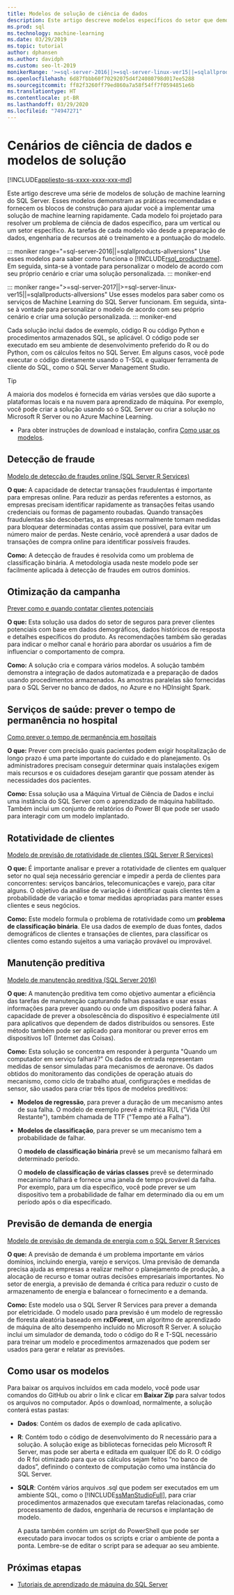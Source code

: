 ```yaml
---
title: Modelos de solução de ciência de dados
description: Este artigo descreve modelos específicos do setor que demonstram as melhores práticas e fornecem os blocos de construção para ajudar você a implementar uma solução de machine learning.
ms.prod: sql
ms.technology: machine-learning
ms.date: 03/29/2019
ms.topic: tutorial
author: dphansen
ms.author: davidph
ms.custom: seo-lt-2019
monikerRange: '>=sql-server-2016||>=sql-server-linux-ver15||=sqlallproducts-allversions'
ms.openlocfilehash: 6d87fbbb60f70292075d4f24080798d017ee5288
ms.sourcegitcommit: ff82f3260ff79ed860a7a58f54ff7f0594851e6b
ms.translationtype: HT
ms.contentlocale: pt-BR
ms.lasthandoff: 03/29/2020
ms.locfileid: "74947271"
---
```

# <a name="data-science-scenarios-and-solution-templates"></a>Cenários de ciência de dados e modelos de solução
[!INCLUDE[appliesto-ss-xxxx-xxxx-xxx-md](../../includes/appliesto-ss-xxxx-xxxx-xxx-md.md)]

Este artigo descreve uma série de modelos de solução de machine learning do SQL Server. Esses modelos demonstram as práticas recomendadas e fornecem os blocos de construção para ajudar você a implementar uma solução de machine learning rapidamente. Cada modelo foi projetado para resolver um problema de ciência de dados específico, para um vertical ou um setor específico.
As tarefas de cada modelo vão desde a preparação de dados, engenharia de recursos até o treinamento e a pontuação do modelo. 

::: moniker range="=sql-server-2016||=sqlallproducts-allversions"
Use esses modelos para saber como funciona o [!INCLUDE[rsql_productname](../../includes/rsql-productname-md.md)]. Em seguida, sinta-se à vontade para personalizar o modelo de acordo com seu próprio cenário e criar uma solução personalizada.
::: moniker-end

::: moniker range=">=sql-server-2017||>=sql-server-linux-ver15||=sqlallproducts-allversions"
Use esses modelos para saber como os serviços de Machine Learning do SQL Server funcionam. Em seguida, sinta-se à vontade para personalizar o modelo de acordo com seu próprio cenário e criar uma solução personalizada.
::: moniker-end

Cada solução inclui dados de exemplo, código R ou código Python e procedimentos armazenados SQL, se aplicável. O código pode ser executado em seu ambiente de desenvolvimento preferido do R ou do Python, com os cálculos feitos no SQL Server. Em alguns casos, você pode executar o código diretamente usando o T-SQL e qualquer ferramenta de cliente do SQL, como o SQL Server Management Studio.

> [!TIP]
> 
> A maioria dos modelos é fornecida em várias versões que dão suporte a plataformas locais e na nuvem para aprendizado de máquina. Por exemplo, você pode criar a solução usando só o SQL Server ou criar a solução no Microsoft R Server ou no Azure Machine Learning.

+ Para obter instruções de download e instalação, confira [Como usar os modelos](#bkmk_HowTo).

## <a name="fraud-detection"></a>Detecção de fraude

[Modelo de detecção de fraudes online (SQL Server R Services)](https://github.com/Microsoft/r-server-fraud-detection)

**O que:** A capacidade de detectar transações fraudulentas é importante para empresas online. Para reduzir as perdas referentes a estornos, as empresas precisam identificar rapidamente as transações feitas usando credenciais ou formas de pagamento roubadas. Quando transações fraudulentas são descobertas, as empresas normalmente tomam medidas para bloquear determinadas contas assim que possível, para evitar um número maior de perdas. Neste cenário, você aprenderá a usar dados de transações de compra online para identificar possíveis fraudes.

**Como:**  A detecção de fraudes é resolvida como um problema de classificação binária. A metodologia usada neste modelo pode ser facilmente aplicada à detecção de fraudes em outros domínios.


## <a name="campaign-optimization"></a>Otimização da campanha

[Prever como e quando contatar clientes potenciais](https://microsoft.github.io/r-server-campaign-optimization/)

**O que:** Esta solução usa dados do setor de seguros para prever clientes potenciais com base em dados demográficos, dados históricos de resposta e detalhes específicos do produto.  As recomendações também são geradas para indicar o melhor canal e horário para abordar os usuários a fim de influenciar o comportamento de compra.

**Como:** A solução cria e compara vários modelos. A solução também demonstra a integração de dados automatizada e a preparação de dados usando procedimentos armazenados. As amostras paralelas são fornecidas para o SQL Server no banco de dados, no Azure e no HDInsight Spark. 

## <a name="health-care-predict-length-of-stay-in-hospital"></a>Serviços de saúde: prever o tempo de permanência no hospital 

[Como prever o tempo de permanência em hospitais](https://gallery.cortanaintelligence.com/Solution/Predicting-Length-of-Stay-in-Hospitals-1)

**O que:** Prever com precisão quais pacientes podem exigir hospitalização de longo prazo é uma parte importante do cuidado e do planejamento. Os administradores precisam conseguir determinar quais instalações exigem mais recursos e os cuidadores desejam garantir que possam atender às necessidades dos pacientes.

**Como:** Essa solução usa a Máquina Virtual de Ciência de Dados e inclui uma instância do SQL Server com o aprendizado de máquina habilitado. Também inclui um conjunto de relatórios do Power BI que pode ser usado para interagir com um modelo implantado.

## <a name="customer-churn"></a>Rotatividade de clientes

[Modelo de previsão de rotatividade de clientes (SQL Server R Services)](https://github.com/Microsoft/SQL-Server-R-Services-Samples/blob/master/Churn/README.md)

**O que:** É importante analisar e prever a rotatividade de clientes em qualquer setor no qual seja necessário gerenciar e impedir a perda de clientes para concorrentes: serviços bancários, telecomunicações e varejo, para citar alguns. O objetivo da análise de variação é identificar quais clientes têm a probabilidade de variação e tomar medidas apropriadas para manter esses clientes e seus negócios.

**Como:** Este modelo formula o problema de rotatividade como um **problema de classificação binária**. Ele usa dados de exemplo de duas fontes, dados demográficos de clientes e transações de clientes, para classificar os clientes como estando sujeitos a uma variação provável ou improvável.
  
## <a name="predictive-maintenance"></a>Manutenção preditiva

[Modelo de manutenção preditiva (SQL Server 2016)](https://github.com/Microsoft/SQL-Server-R-Services-Samples/blob/master/PredictiveMaintenance/README.md)

**O que:** A manutenção preditiva tem como objetivo aumentar a eficiência das tarefas de manutenção capturando falhas passadas e usar essas informações para prever quando ou onde um dispositivo poderá falhar. A capacidade de prever a obsolescência do dispositivo é especialmente útil para aplicativos que dependem de dados distribuídos ou sensores. Este método também pode ser aplicado para monitorar ou prever erros em dispositivos IoT (Internet das Coisas).

**Como:** Esta solução se concentra em responder à pergunta "Quando um computador em serviço falhará?" Os dados de entrada representam medidas de sensor simuladas para mecanismos de aeronave. Os dados obtidos do monitoramento das condições de operação atuais do mecanismo, como ciclo de trabalho atual, configurações e medidas de sensor, são usados para criar três tipos de modelos preditivos:

-   **Modelos de regressão**, para prever a duração de um mecanismo antes de sua falha. O modelo de exemplo prevê a métrica RUL ("Vida Útil Restante"), também chamada de TTF ("Tempo até a Falha").
  
-   **Modelos de classificação**, para prever se um mecanismo tem a probabilidade de falhar.
  
    O **modelo de classificação binária** prevê se um mecanismo falhará em determinado período.

    O **modelo de classificação de várias classes** prevê se determinado mecanismo falhará e fornece uma janela de tempo provável da falha. Por exemplo, para um dia específico, você pode prever se um dispositivo tem a probabilidade de falhar em determinado dia ou em um período após o dia especificado.

## <a name="energy-demand-forecasting"></a>Previsão de demanda de energia

[Modelo de previsão de demanda de energia com o SQL Server R Services](https://gallery.cortanaintelligence.com/Tutorial/Energy-Demand-Forecast-Template-with-SQL-Server-R-Services-1)

**O que:** A previsão de demanda é um problema importante em vários domínios, incluindo energia, varejo e serviços. Uma previsão de demanda precisa ajuda as empresas a realizar melhor o planejamento de produção, a alocação de recurso e tomar outras decisões empresariais importantes. No setor de energia, a previsão de demanda é crítica para reduzir o custo de armazenamento de energia e balancear o fornecimento e a demanda.

**Como:** Este modelo usa o SQL Server R Services para prever a demanda por eletricidade. O modelo usado para previsão é um modelo de regressão de floresta aleatória baseado em **rxDForest**, um algoritmo de aprendizado de máquina de alto desempenho incluído no Microsoft R Server. A solução inclui um simulador de demanda, todo o código do R e T-SQL necessário para treinar um modelo e procedimentos armazenados que podem ser usados para gerar e relatar as previsões. 


## <a name="how-to-use-the-templates"></a><a name="bkmk_HowTo"></a>Como usar os modelos

Para baixar os arquivos incluídos em cada modelo, você pode usar comandos do GitHub ou abrir o link e clicar em **Baixar Zip** para salvar todos os arquivos no computador.  Após o download, normalmente, a solução conterá estas pastas:
  
-   **Dados**: Contém os dados de exemplo de cada aplicativo.
  
-   **R**: Contém todo o código de desenvolvimento do R necessário para a solução. A solução exige as bibliotecas fornecidas pelo Microsoft R Server, mas pode ser aberta e editada em qualquer IDE do R. O código do R foi otimizado para que os cálculos sejam feitos “no banco de dados”, definindo o contexto de computação como uma instância do SQL Server.
  
-   **SQLR**: Contém vários arquivos .sql que podem ser executados em um ambiente SQL, como o [!INCLUDE[ssManStudioFull](../../includes/ssmanstudiofull-md.md)], para criar procedimentos armazenados que executam tarefas relacionadas, como processamento de dados, engenharia de recursos e implantação de modelo.
  
    A pasta também contém um script do PowerShell que pode ser executado para invocar todos os scripts e criar o ambiente de ponta a ponta. Lembre-se de editar o script para se adequar ao seu ambiente.

## <a name="next-steps"></a>Próximas etapas

+ [Tutoriais de aprendizado de máquina do SQL Server](machine-learning-services-tutorials.md)




